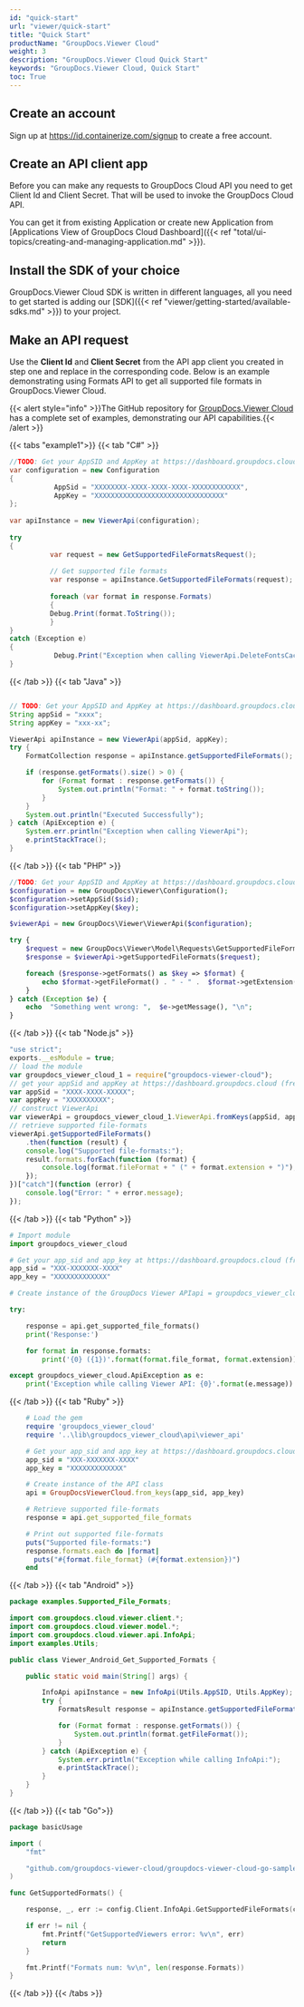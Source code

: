 ```yaml
---
id: "quick-start"
url: "viewer/quick-start"
title: "Quick Start"
productName: "GroupDocs.Viewer Cloud"
weight: 3
description: "GroupDocs.Viewer Cloud Quick Start"
keywords: "GroupDocs.Viewer Cloud, Quick Start"
toc: True
---
```


## Create an account

Sign up at <https://id.containerize.com/signup> to create a free account.

## Create an API client app

Before you can make any requests to GroupDocs Cloud API you need to get Client Id and Client Secret. That will be used to invoke the GroupDocs Cloud API.

You can get it from existing Application or create new Application from [Applications View of GroupDocs Cloud Dashboard]({{< ref "total/ui-topics/creating-and-managing-application.md" >}}).

## Install the SDK of your choice

GroupDocs.Viewer Cloud SDK is written in different languages, all you need to get started is adding our [SDK]({{< ref "viewer/getting-started/available-sdks.md" >}}) to your project.

## Make an API request

Use the **Client Id** and **Client Secret** from the API app client you created in step one and replace in the corresponding code. Below is an example demonstrating using Formats API to get all supported file formats in GroupDocs.Viewer Cloud.

{{< alert style="info" >}}The GitHub repository for [GroupDocs.Viewer Cloud](https://github.com/groupdocs-viewer-cloud) has a complete set of examples, demonstrating our API capabilities.{{< /alert >}}

{{< tabs "example1">}}
{{< tab "C#" >}}

```csharp
//TODO: Get your AppSID and AppKey at https://dashboard.groupdocs.cloud (free registration is required).
var configuration = new Configuration
{
           AppSid = "XXXXXXXX-XXXX-XXXX-XXXX-XXXXXXXXXXXX",
           AppKey = "XXXXXXXXXXXXXXXXXXXXXXXXXXXXXXXX"
};
 
var apiInstance = new ViewerApi(configuration);
 
try
{
          var request = new GetSupportedFileFormatsRequest();
 
          // Get supported file formats
          var response = apiInstance.GetSupportedFileFormats(request);
 
          foreach (var format in response.Formats)
          {
          Debug.Print(format.ToString());
          }
}
catch (Exception e)
{
           Debug.Print("Exception when calling ViewerApi.DeleteFontsCache: " + e.Message);
}
```

{{< /tab >}}
{{< tab "Java" >}}

```java

// TODO: Get your AppSID and AppKey at https://dashboard.groupdocs.cloud (free registration is required).
String appSid = "xxxx";
String appKey = "xxx-xx";

ViewerApi apiInstance = new ViewerApi(appSid, appKey);
try {
	FormatCollection response = apiInstance.getSupportedFileFormats();

	if (response.getFormats().size() > 0) {
		for (Format format : response.getFormats()) {
			System.out.println("Format: " + format.toString());
		}
	}
	System.out.println("Executed Successfully");
} catch (ApiException e) {
	System.err.println("Exception when calling ViewerApi");
	e.printStackTrace();
}
```

{{< /tab >}}
{{< tab "PHP" >}}

```php
//TODO: Get your AppSID and AppKey at https://dashboard.groupdocs.cloud (free registration is required).
$configuration = new GroupDocs\Viewer\Configuration();
$configuration->setAppSid($sid);
$configuration->setAppKey($key);

$viewerApi = new GroupDocs\Viewer\ViewerApi($configuration); 

try {
    $request = new GroupDocs\Viewer\Model\Requests\GetSupportedFileFormatsRequest();
    $response = $viewerApi->getSupportedFileFormats($request);

    foreach ($response->getFormats() as $key => $format) {
        echo $format->getFileFormat() . " - " .  $format->getExtension(), "\n";
    }
} catch (Exception $e) {
    echo  "Something went wrong: ",  $e->getMessage(), "\n";    
}

```

{{< /tab >}}
{{< tab "Node.js" >}}

```js
"use strict";
exports.__esModule = true;
// load the module
var groupdocs_viewer_cloud_1 = require("groupdocs-viewer-cloud");
// get your appSid and appKey at https://dashboard.groupdocs.cloud (free registration is required).
var appSid = "XXXX-XXXX-XXXXX";
var appKey = "XXXXXXXXXX";
// construct ViewerApi
var viewerApi = groupdocs_viewer_cloud_1.ViewerApi.fromKeys(appSid, appKey);
// retrieve supported file-formats
viewerApi.getSupportedFileFormats()
    .then(function (result) {
    console.log("Supported file-formats:");
    result.formats.forEach(function (format) {
        console.log(format.fileFormat + " (" + format.extension + ")");
    });
})["catch"](function (error) {
    console.log("Error: " + error.message);
});

```

{{< /tab >}}
{{< tab "Python" >}}

```python
# Import module
import groupdocs_viewer_cloud

# Get your app_sid and app_key at https://dashboard.groupdocs.cloud (free registration is required).
app_sid = "XXX-XXXXXXX-XXXX"
app_key = "XXXXXXXXXXXXX"

# Create instance of the GroupDocs Viewer APIapi = groupdocs_viewer_cloud.ViewerApi.from_keys(app_sid, app_key)

try:

    response = api.get_supported_file_formats()
    print('Response:')

    for format in response.formats:
        print('{0} ({1})'.format(format.file_format, format.extension)) 

except groupdocs_viewer_cloud.ApiException as e:
    print('Exception while calling Viewer API: {0}'.format(e.message))
```

{{< /tab >}}
{{< tab "Ruby" >}}

```ruby
	# Load the gem
	require 'groupdocs_viewer_cloud'
	require '..\lib\groupdocs_viewer_cloud\api\viewer_api'

	# Get your app_sid and app_key at https://dashboard.groupdocs.cloud (free registration is required).
	app_sid = "XXX-XXXXXXX-XXXX"
	app_key = "XXXXXXXXXXXXX"

	# Create instance of the API class
	api = GroupDocsViewerCloud.from_keys(app_sid, app_key)

	# Retrieve supported file-formats
	response = api.get_supported_file_formats

	# Print out supported file-formats
	puts("Supported file-formats:")
	response.formats.each do |format|
	  puts("#{format.file_format} (#{format.extension})") 
	end
```

{{< /tab >}}
{{< tab "Android" >}}

```java
package examples.Supported_File_Formats;

import com.groupdocs.cloud.viewer.client.*;
import com.groupdocs.cloud.viewer.model.*;
import com.groupdocs.cloud.viewer.api.InfoApi;
import examples.Utils;

public class Viewer_Android_Get_Supported_Formats {

	public static void main(String[] args) {

		InfoApi apiInstance = new InfoApi(Utils.AppSID, Utils.AppKey);
		try {
			FormatsResult response = apiInstance.getSupportedFileFormats();

			for (Format format : response.getFormats()) {
				System.out.println(format.getFileFormat());
			}
		} catch (ApiException e) {
			System.err.println("Exception while calling InfoApi:");
			e.printStackTrace();
		}
	}
}
```

{{< /tab >}}
{{< tab "Go">}}
```go
package basicUsage

import (
	"fmt"

	"github.com/groupdocs-viewer-cloud/groupdocs-viewer-cloud-go-samples/config"
)

func GetSupportedFormats() {

	response, _, err := config.Client.InfoApi.GetSupportedFileFormats(config.Ctx)

	if err != nil {
		fmt.Printf("GetSupportedViewers error: %v\n", err)
		return
	}

	fmt.Printf("Formats num: %v\n", len(response.Formats))
}

```
{{< /tab >}}
{{< /tabs >}}
